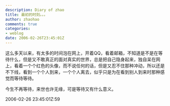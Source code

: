 ```yaml
---
description: Diary of zhao
title: 最初的时刻。。。
author: zhaohao
comments: true
categories:
- weblog
date: 2006-02-26T23:45:01Z
---
```


这么多天以来，有太多的时间泡在网上，开着QQ，看着邮箱，不知道是不是在等待什么，但是又不敢真正的面对真实的世界，总是把自己隐身起来，独自呆在网上，看着一个个红色的头像，而不说任何的话，但是又忍不住那种冲动，所以还是不下线，看到一个个人到来，一个个人离去，似乎只是为在看到别人到来时那种感觉而等待等待。   
   
今生不再等待，来世也许无缘，可是等待又有什么意义。   

2006-02-26 23:45:01Z:59   
